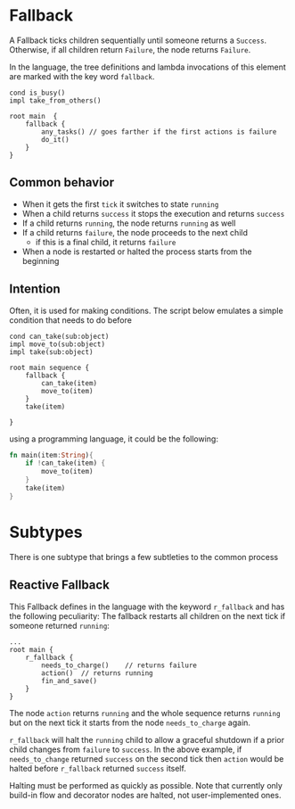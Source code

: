 # Fallback

A Fallback ticks children sequentially until someone returns a `Success`.
Otherwise, if all children return `Failure`, the node returns `Failure`.

In the language, the tree definitions and lambda invocations of this element are marked with the key word `fallback`.

```f-tree
cond is_busy()
impl take_from_others()

root main  {
    fallback {
        any_tasks() // goes farther if the first actions is failure
        do_it()
    }
}
```

## Common behavior
- When it gets the first `tick` it switches to state `running`
- When a child returns `success` it stops the execution and returns `success`
- If a child returns `running`, the node returns `running` as well
- If a child returns `failure`, the node proceeds to the next child
    - if this is a final child, it returns `failure`
- When a node is restarted or halted the process starts from the beginning

## Intention
Often, it is used for making conditions.
The script below emulates a simple condition that needs to do before
```f-tree
cond can_take(sub:object)
impl move_to(sub:object)
impl take(sub:object)

root main sequence {
    fallback {
        can_take(item)
        move_to(item)
    }
    take(item)

}
```
using a programming language, it could be the following:
```rust
fn main(item:String){
    if !can_take(item) {
        move_to(item)
    }
    take(item)
}
```

# Subtypes

There is one subtype that brings a few subtleties to the common process


## Reactive Fallback

This Fallback defines in the language with the keyword `r_fallback` and has the following peculiarity:
The fallback restarts all children on the next tick if someone returned `running`:

```f-tree
...
root main {
    r_fallback {
        needs_to_charge()    // returns failure
        action()  // returns running
        fin_and_save()
    }
}
```

The node `action` returns `running` and the whole sequence returns `running`
but on the next tick it starts from the node `needs_to_charge` again.

`r_fallback` will halt the `running` child to allow a graceful shutdown if a prior child changes from `failure` to `success`. In the above example, if `needs_to_change` returned `success` on the second tick then `action` would be halted before `r_fallback` returned `success` itself.

Halting must be performed as quickly as possible. Note that currently only build-in flow and decorator nodes are halted, not user-implemented ones.
